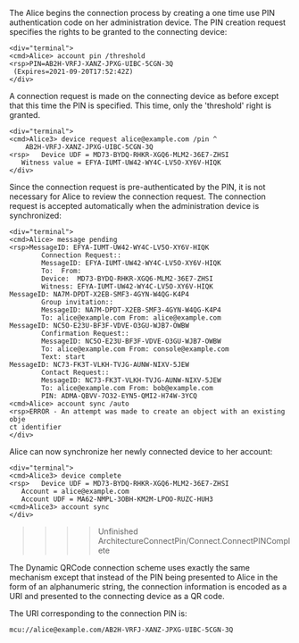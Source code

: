 
The Alice begins the connection process by creating a one time use PIN authentication code 
on her administration device. The PIN creation request specifies the rights to be granted
to the connecting device:


~~~~
<div="terminal">
<cmd>Alice> account pin /threshold
<rsp>PIN=AB2H-VRFJ-XANZ-JPXG-UIBC-5CGN-3Q
 (Expires=2021-09-20T17:52:42Z)
</div>
~~~~

A connection request is made on the connecting device as before except that this time 
the PIN is specified. This time, only the 'threshold' right is granted.


~~~~
<div="terminal">
<cmd>Alice3> device request alice@example.com /pin ^
    AB2H-VRFJ-XANZ-JPXG-UIBC-5CGN-3Q
<rsp>   Device UDF = MD73-BYDQ-RHKR-XGQ6-MLM2-36E7-ZHSI
   Witness value = EFYA-IUMT-UW42-WY4C-LV5O-XY6V-HIQK
</div>
~~~~

Since the connection request is pre-authenticated by the PIN, it is not necessary for 
Alice to review the connection request. The connection request is accepted 
automatically when the administration device is synchronized:


~~~~
<div="terminal">
<cmd>Alice> message pending
<rsp>MessageID: EFYA-IUMT-UW42-WY4C-LV5O-XY6V-HIQK
        Connection Request::
        MessageID: EFYA-IUMT-UW42-WY4C-LV5O-XY6V-HIQK
        To:  From: 
        Device:  MD73-BYDQ-RHKR-XGQ6-MLM2-36E7-ZHSI
        Witness: EFYA-IUMT-UW42-WY4C-LV5O-XY6V-HIQK
MessageID: NA7M-DPDT-X2EB-SMF3-4GYN-W4QG-K4P4
        Group invitation::
        MessageID: NA7M-DPDT-X2EB-SMF3-4GYN-W4QG-K4P4
        To: alice@example.com From: alice@example.com
MessageID: NC5O-E23U-BF3F-VDVE-O3GU-WJB7-OWBW
        Confirmation Request::
        MessageID: NC5O-E23U-BF3F-VDVE-O3GU-WJB7-OWBW
        To: alice@example.com From: console@example.com
        Text: start
MessageID: NC73-FK3T-VLKH-TVJG-AUNW-NIXV-5JEW
        Contact Request::
        MessageID: NC73-FK3T-VLKH-TVJG-AUNW-NIXV-5JEW
        To: alice@example.com From: bob@example.com
        PIN: ADMA-QBVV-7O32-EYN5-QMI2-H74W-3YCQ
<cmd>Alice> account sync /auto
<rsp>ERROR - An attempt was made to create an object with an existing obje
ct identifier
</div>
~~~~

Alice can now synchronize her newly connected device to her account:


~~~~
<div="terminal">
<cmd>Alice3> device complete
<rsp>   Device UDF = MD73-BYDQ-RHKR-XGQ6-MLM2-36E7-ZHSI
   Account = alice@example.com
   Account UDF = MA62-NMPL-3OBH-KM2M-LPOO-RUZC-HUH3
<cmd>Alice3> account sync
</div>
~~~~

>>>> Unfinished ArchitectureConnectPin/Connect.ConnectPINComplete



The Dynamic QRCode connection scheme uses exactly the same mechanism except that instead 
of the PIN being presented to Alice in the form of an alphanumeric string, the connection
information is encoded as a URI and presented to the connecting device as a QR code.

The URI corresponding to the connection PIN is:

~~~~
mcu://alice@example.com/AB2H-VRFJ-XANZ-JPXG-UIBC-5CGN-3Q
~~~~


